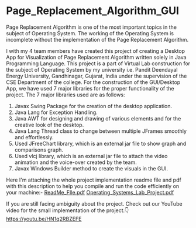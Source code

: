 # Page_Replacement_Algorithm_GUI
Page Replacement Algorithm is one of the most important topics in the subject of Operating System. The working of the Operating System is incomplete without the implementation of the Page Replacement Algorithm.

I with my 4 team members have created this project of creating a Desktop App for Visualization of Page Replacement Algorithm written solely in Java Programming Language. This project is a part of Virtual Lab construction for the subject of Operating System by my university i.e. Pandit Deendayal Energy University, Gandhinagar, Gujarat, India under the supervision of the CSE Department of the college. For the construction of the GUI/Desktop App, we have used 7 major libraries for the proper functionality of the project. The 7 major libraries used are as follows:

1. Javax Swing Package for the creation of the desktop application.
2. Java Lang for Exception Handling.
3. Java AWT for designing and drawing of various elements and for the creative look of the desktop.
4. Java Lang Thread class to change between multiple JFrames smoothly and effortlessly.
5. Used JFreeChart library, which is an external jar file to show graph and comparisons graph.
6. Used vlcj library, which is an external jar file to attach the video animation and the voice-over created by the team.
7. Javax Windows Builder method to create the visuals in the GUI.

Here I'm attaching the whole project implementation readme file and pdf with this description to help you compile and run the code efficiently on your machine:-
[ReadMe_FIle.pdf](https://github.com/pratvi0511/Page_Replacement_Algorithm_GUI/blob/main/ReadMe_FIle.pdf)
[Operating_Systems_Lab_Project.pdf](https://github.com/pratvi0511/Page_Replacement_Algorithm_GUI/blob/main/Operating_Systems_Lab_Project.pdf)

If you are still facing ambiguity about the project. Check out our YouTube video for the small implementation of the project.👇
https://youtu.be/HN1q2RBZEFE
